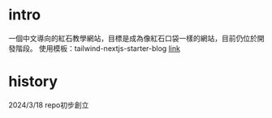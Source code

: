 # intro
一個中文導向的紅石教學網站，目標是成為像紅石口袋一樣的網站，目前仍位於開發階段。
使用模板：tailwind-nextjs-starter-blog [link](https://github.com/timlrx/tailwind-nextjs-starter-blog/tree/main?fbclid=IwAR2gy9n9rYHckiw76XO48Oj4YCRz8oBhHe-aksCwUvMQfFnVrdb_T_hQdOM)

# history
2024/3/18 repo初步創立